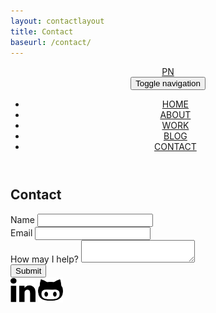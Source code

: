 ```yaml
---
layout: contactlayout
title: Contact
baseurl: /contact/
---
```


<header class="contactPageNav">
	<nav class="navbar navbar-default navbar-fixed-top">
	  	<div class="container-fluid">
	  		<a class="navbar-brand" href="https://papanucita.github.io">PN</a>
	    <!-- Brand and toggle get grouped for better mobile display -->
		    <div class="navbar-header">
		      <button type="button" class="navbar-toggle collapsed" data-toggle="collapse" data-target="#headerNav" aria-expanded="false">
		        <span class="sr-only">Toggle navigation</span>
		        <span class="icon-bar"></span>
		        <span class="icon-bar"></span>
		      </button>
		    </div>
		    <!-- Collect the nav links, forms, and other content for toggling -->
		    <div class="collapse navbar-collapse" id="headerNav">
		      	<ul class="nav navbar-nav navbar-right">
		      		<li>
				    	<a href="https://papanucita.github.io">HOME</a>
				    </li>
				    <li>
				    	<a href="https://papanucita.github.io/about/">ABOUT</a>
				    </li>
				    <li>
				    	<a href="https://papanucita.github.io/work/">WORK</a>
				    </li>
				    <li>
				    	<a href="https://papanucita.github.io/blog/">BLOG</a>
				    </li>
				    <li class="active">
				    	<a href="https://papanucita.github.io/contact/">CONTACT</a>
				    </li>
		      	</ul>
		    </div>
		 </div>
	</nav>
</header>
<section class = "container contactPage">
	<h1 class = "col-xs-12">Contact</h1>
	<div class = "col-xs-12 col-md-8 col-md-push-2">
		<div class="col-xs-12 form_name">
			<label>Name</label>
			<input type="text" id="name" name="contact_name">
		</div>
		<div class = "clearfix"></div>
		<div class="col-xs-12 form_email">
			<label>Email</label>
			<input type="email" id="mail" name="contact_email">
		</div>
		<div class = "clearfix"></div>
		<div class="col-xs-12 form_comment">
			<label>How may I help?</label>
			<textarea id="msg" name="contact_msg"></textarea>
		</div>
		<div class = "clearfix"></div>	
		<div class="button">
			<button type="submit">Submit</button>
		</div>	
	</div>			
</section>
<footer class = "container">
	<a href="www.linkedin.com/in/patricia-padilla-nunez-87489599"><img class = "imgLinked" src="/img/linkedin.png" height="40" width="40" alt="linkedin logo and hyperlink"></a>
	<a href="https://github.com/papanucita?tab=repositories"><img class = "imgGit" src="/img/github.png" height="40" width="40" alt="github logo and hyperlink"></a>
</footer>